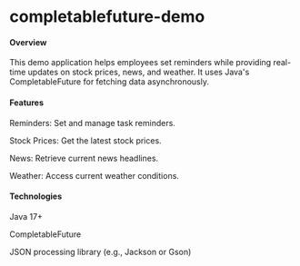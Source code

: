 # completablefuture-demo
#### Overview

This demo application helps employees set reminders while providing real-time updates on stock prices, news, and weather. It uses Java's CompletableFuture for fetching data asynchronously.

#### Features

Reminders: Set and manage task reminders.

Stock Prices: Get the latest stock prices.

News: Retrieve current news headlines.

Weather: Access current weather conditions.

#### Technologies

Java 17+

CompletableFuture

JSON processing library (e.g., Jackson or Gson)
